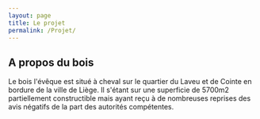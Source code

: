 ```yaml
---
layout: page
title: Le projet
permalink: /Projet/
---
```


<h2>A propos du bois</h2>
<p>
Le bois l'évêque est situé à cheval sur le quartier du Laveu et de Cointe en bordure de la ville de Liège.
Il s'étant sur une superficie de 5700m2 partiellement constructible mais ayant reçu à de nombreuses reprises des avis négatifs de la part des autorités compétentes.
</p>

